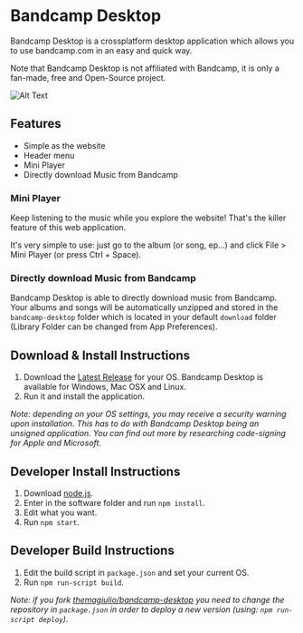 # Bandcamp Desktop
Bandcamp Desktop is a crossplatform desktop application which allows you to use bandcamp.com in an easy and quick way.

Note that Bandcamp Desktop is not affiliated with Bandcamp, it is only a fan-made, free and Open-Source project.

![Alt Text](https://codegiuliotop.000webhostapp.com/bin/bd.png)

## Features
- Simple as the website
- Header menu
- Mini Player
- Directly download Music from Bandcamp

### Mini Player
Keep listening to the music while you explore the website! That's the killer feature of this web application.

It's very simple to use: just go to the album (or song, ep...) and click File > Mini Player (or press Ctrl + Space).

### Directly download Music from Bandcamp
Bandcamp Desktop is able to directly download music from Bandcamp. Your albums and songs will be automatically unzipped and stored in the `bandcamp-desktop` folder which is located in your default `download` folder (Library Folder can be changed from App Preferences).

## Download & Install Instructions
1) Download the <a href="https://github.com/themagiulio/bandcamp-desktop/releases/latest">Latest Release</a> for your OS.
Bandcamp Desktop is available for Windows, Mac OSX and Linux.
2) Run it and install the application.

<em>Note: depending on your OS settings, you may receive a security warning upon installation. This has to do with Bandcamp Desktop being an unsigned application. You can find out more by researching code-signing for Apple and Microsoft.</em>

## Developer Install Instructions

1) Download <a href="https://nodejs.org/en/">node.js</a>.
2) Enter in the software folder and run `npm install`.
3) Edit what you want.
4) Run `npm start`.

## Developer Build Instructions

1) Edit the build script in `package.json` and set your current OS.
2) Run `npm run-script build`.

<em>Note: if you fork <a href="https://github.com/themagiulio/bandcamp-desktop">themagiulio/bandcamp-desktop</a> you need to change the repository in `package.json` in order to deploy a new version (using: `npm run-script deploy`).</em>

